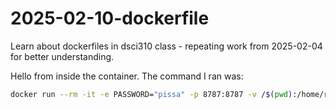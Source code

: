 # 2025-02-10-dockerfile
Learn about dockerfiles in dsci310 class - repeating work from 2025-02-04 for better understanding.

Hello from inside the container.
The command I ran was:

```bash
docker run --rm -it -e PASSWORD="pissa" -p 8787:8787 -v /$(pwd):/home/rstudio/work rocker/tidyverse:4.4.2
```
